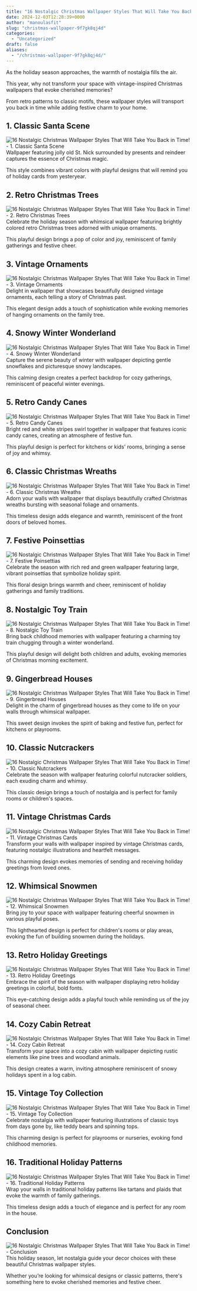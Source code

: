 ```yaml
---
title: "16 Nostalgic Christmas Wallpaper Styles That Will Take You Back in Time!"
date: 2024-12-03T12:28:39+0000
author: "manoulasfit"
slug: "christmas-wallpaper-9f7gk8qj4d"
categories:
  - "Uncategorized"
draft: false
aliases:
  - "/christmas-wallpaper-9f7gk8qj4d/"
---
```

As the holiday season approaches, the warmth of nostalgia fills the air. 

This year, why not transform your space with vintage-inspired Christmas wallpapers that evoke cherished memories? 

From retro patterns to classic motifs, these wallpaper styles will transport you back in time while adding festive charm to your home.

## 1. Classic Santa Scene
![16 Nostalgic Christmas Wallpaper Styles That Will Take You Back in Time! - 1. Classic Santa Scene](/16-nostalgic-christmas-wallpaper-styles-that-will-take-you-back-in-time-1.-classic-santa-scene.webp)Wallpaper featuring jolly old St. Nick surrounded by presents and reindeer captures the essence of Christmas magic. 

This style combines vibrant colors with playful designs that will remind you of holiday cards from yesteryear.

## 2. Retro Christmas Trees
![16 Nostalgic Christmas Wallpaper Styles That Will Take You Back in Time! - 2. Retro Christmas Trees](/16-nostalgic-christmas-wallpaper-styles-that-will-take-you-back-in-time-2.-retro-christmas-trees.webp)Celebrate the holiday season with whimsical wallpaper featuring brightly colored retro Christmas trees adorned with unique ornaments. 

This playful design brings a pop of color and joy, reminiscent of family gatherings and festive cheer.

## 3. Vintage Ornaments
![16 Nostalgic Christmas Wallpaper Styles That Will Take You Back in Time! - 3. Vintage Ornaments](/16-nostalgic-christmas-wallpaper-styles-that-will-take-you-back-in-time-3.-vintage-ornaments.webp)Delight in wallpaper that showcases beautifully designed vintage ornaments, each telling a story of Christmas past. 

This elegant design adds a touch of sophistication while evoking memories of hanging ornaments on the family tree.

## 4. Snowy Winter Wonderland
![16 Nostalgic Christmas Wallpaper Styles That Will Take You Back in Time! - 4. Snowy Winter Wonderland](/16-nostalgic-christmas-wallpaper-styles-that-will-take-you-back-in-time-4.-snowy-winter-wonderland.webp)Capture the serene beauty of winter with wallpaper depicting gentle snowflakes and picturesque snowy landscapes. 

This calming design creates a perfect backdrop for cozy gatherings, reminiscent of peaceful winter evenings.

## 5. Retro Candy Canes
![16 Nostalgic Christmas Wallpaper Styles That Will Take You Back in Time! - 5. Retro Candy Canes](/16-nostalgic-christmas-wallpaper-styles-that-will-take-you-back-in-time-5.-retro-candy-canes.webp)Bright red and white stripes swirl together in wallpaper that features iconic candy canes, creating an atmosphere of festive fun. 

This playful design is perfect for kitchens or kids' rooms, bringing a sense of joy and whimsy.

## 6. Classic Christmas Wreaths
![16 Nostalgic Christmas Wallpaper Styles That Will Take You Back in Time! - 6. Classic Christmas Wreaths](/16-nostalgic-christmas-wallpaper-styles-that-will-take-you-back-in-time-6.-classic-christmas-wreaths.webp)Adorn your walls with wallpaper that displays beautifully crafted Christmas wreaths bursting with seasonal foliage and ornaments. 

This timeless design adds elegance and warmth, reminiscent of the front doors of beloved homes.

## 7. Festive Poinsettias
![16 Nostalgic Christmas Wallpaper Styles That Will Take You Back in Time! - 7. Festive Poinsettias](/16-nostalgic-christmas-wallpaper-styles-that-will-take-you-back-in-time-7.-festive-poinsettias.webp)Celebrate the season with rich red and green wallpaper featuring large, vibrant poinsettias that symbolize holiday spirit. 

This floral design brings warmth and cheer, reminiscent of holiday gatherings and family traditions.

## 8. Nostalgic Toy Train
![16 Nostalgic Christmas Wallpaper Styles That Will Take You Back in Time! - 8. Nostalgic Toy Train](/16-nostalgic-christmas-wallpaper-styles-that-will-take-you-back-in-time-8.-nostalgic-toy-train.webp)Bring back childhood memories with wallpaper featuring a charming toy train chugging through a winter wonderland. 

This playful design will delight both children and adults, evoking memories of Christmas morning excitement.

## 9. Gingerbread Houses
![16 Nostalgic Christmas Wallpaper Styles That Will Take You Back in Time! - 9. Gingerbread Houses](/16-nostalgic-christmas-wallpaper-styles-that-will-take-you-back-in-time-9.-gingerbread-houses.webp)Delight in the charm of gingerbread houses as they come to life on your walls through whimsical wallpaper. 

This sweet design invokes the spirit of baking and festive fun, perfect for kitchens or playrooms.

## 10. Classic Nutcrackers
![16 Nostalgic Christmas Wallpaper Styles That Will Take You Back in Time! - 10. Classic Nutcrackers](/16-nostalgic-christmas-wallpaper-styles-that-will-take-you-back-in-time-10.-classic-nutcrackers.webp)Celebrate the season with wallpaper featuring colorful nutcracker soldiers, each exuding charm and whimsy. 

This classic design brings a touch of nostalgia and is perfect for family rooms or children's spaces.

## 11. Vintage Christmas Cards
![16 Nostalgic Christmas Wallpaper Styles That Will Take You Back in Time! - 11. Vintage Christmas Cards](/16-nostalgic-christmas-wallpaper-styles-that-will-take-you-back-in-time-11.-vintage-christmas-cards.webp)Transform your walls with wallpaper inspired by vintage Christmas cards, featuring nostalgic illustrations and heartfelt messages. 

This charming design evokes memories of sending and receiving holiday greetings from loved ones.

## 12. Whimsical Snowmen
![16 Nostalgic Christmas Wallpaper Styles That Will Take You Back in Time! - 12. Whimsical Snowmen](/16-nostalgic-christmas-wallpaper-styles-that-will-take-you-back-in-time-12.-whimsical-snowmen.webp)Bring joy to your space with wallpaper featuring cheerful snowmen in various playful poses. 

This lighthearted design is perfect for children's rooms or play areas, evoking the fun of building snowmen during the holidays.

## 13. Retro Holiday Greetings
![16 Nostalgic Christmas Wallpaper Styles That Will Take You Back in Time! - 13. Retro Holiday Greetings](/16-nostalgic-christmas-wallpaper-styles-that-will-take-you-back-in-time-13.-retro-holiday-greetings.webp)Embrace the spirit of the season with wallpaper displaying retro holiday greetings in colorful, bold fonts. 

This eye-catching design adds a playful touch while reminding us of the joy of seasonal cheer.

## 14. Cozy Cabin Retreat
![16 Nostalgic Christmas Wallpaper Styles That Will Take You Back in Time! - 14. Cozy Cabin Retreat](/16-nostalgic-christmas-wallpaper-styles-that-will-take-you-back-in-time-14.-cozy-cabin-retreat.webp)Transform your space into a cozy cabin with wallpaper depicting rustic elements like pine trees and woodland animals. 

This design creates a warm, inviting atmosphere reminiscent of snowy holidays spent in a log cabin.

## 15. Vintage Toy Collection
![16 Nostalgic Christmas Wallpaper Styles That Will Take You Back in Time! - 15. Vintage Toy Collection](/16-nostalgic-christmas-wallpaper-styles-that-will-take-you-back-in-time-15.-vintage-toy-collection.webp)Celebrate nostalgia with wallpaper featuring illustrations of classic toys from days gone by, like teddy bears and spinning tops. 

This charming design is perfect for playrooms or nurseries, evoking fond childhood memories.

## 16. Traditional Holiday Patterns
![16 Nostalgic Christmas Wallpaper Styles That Will Take You Back in Time! - 16. Traditional Holiday Patterns](/16-nostalgic-christmas-wallpaper-styles-that-will-take-you-back-in-time-16.-traditional-holiday-patterns.webp)Wrap your walls in traditional holiday patterns like tartans and plaids that evoke the warmth of family gatherings. 

This timeless design adds a touch of elegance and is perfect for any room in the house.

## Conclusion
![16 Nostalgic Christmas Wallpaper Styles That Will Take You Back in Time! - Conclusion](/16-nostalgic-christmas-wallpaper-styles-that-will-take-you-back-in-time-conclusion.webp)This holiday season, let nostalgia guide your decor choices with these beautiful Christmas wallpaper styles. 

Whether you’re looking for whimsical designs or classic patterns, there's something here to evoke cherished memories and festive cheer.